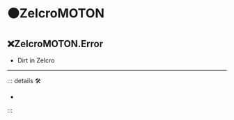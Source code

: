 # 🟠<motor>ZelcroMOTON</motor>

## ❌<error>ZelcroMOTON.Error</error>

- Dirt in Zelcro

---

<!-- =================================================== -->
<!-- =================================================== -->
<!-- =================================================== -->
<!-- =================================================== -->
<!-- =================================================== -->
::: details 🛠

-

:::
